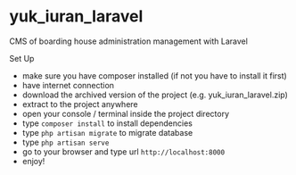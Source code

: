 # yuk_iuran_laravel
CMS of boarding house administration management with Laravel

Set Up
<ul>
  <li>make sure you have composer installed (if not you have to install it first)
  <li>have internet connection</li>
  <li>download the archived version of the project (e.g. yuk_iuran_laravel.zip)</li>
  <li>extract to the project anywhere</li>
  <li>open your console / terminal inside the project directory</li>
  <li>type <code>composer install</code> to install dependencies</li>
  <li>type <code>php artisan migrate</code> to migrate database</li>
  <li>type <code>php artisan serve</code></li>
  <li>go to your browser and type url <code>http://localhost:8000</code></li>
  <li>enjoy!</li>
</ul>
